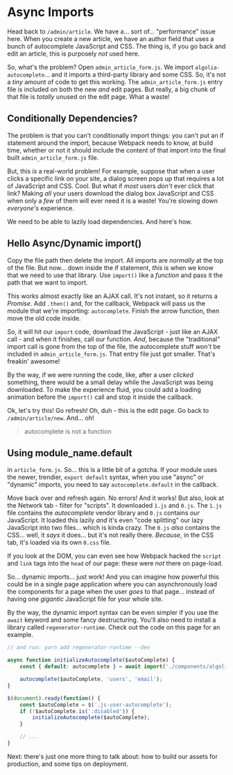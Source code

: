 # Async Imports

Head back to `/admin/article`. We have a... sort of... "performance" issue here.
When you create a new article, we have an author field that uses a bunch of
autocomplete JavaScript and CSS. The thing is, if you go back and edit an article,
this is purposely *not* used here.

So, what's the problem? Open `admin_article_form.js`. We import
`algolia-autocomplete`... and it imports a third-party library and some CSS. So,
it's not a *tiny* amount of code to get this working. The `admin_article_form.js`
entry file is included on both the new *and* edit pages. But really, a big chunk
of that file is *totally* unused on the edit page. What a waste!

## Conditionally Dependencies?

The problem is that you can't conditionally import things: you can't put an if
statement around the import, because Webpack needs to know, at build time, whether
or not it should include the content of that import into the final built
`admin_article_form.js` file.

But, this *is* a real-world problem! For example, suppose that when a user clicks
a specific link on your site, a dialog screen pops up that requires a lot of
JavaScript and CSS. Cool. But what if *most* users *don't* ever click that link?
Making *all* your users download the dialog box JavaScript and CSS when only a
*few* of them will ever need it is a waste! You're slowing down *everyone's* experience.

We need to be able to lazily load dependencies. And here's how.

## Hello Async/Dynamic import()

Copy the file path then delete the import. All imports are *normally* at the
top of the file. But now... down inside the if statement, *this* is when we know
that we need to use that library. Use `import()` like a *function* and pass it the
path that we want to import.

This works almost exactly like an AJAX call. It's not instant, so it returns a
*Promise*. Add `.then()` and, for the callback, Webpack will pass us the module
that we're importing: `autocomplete`. Finish the arrow function, then move the
old code inside.

So, it will hit our `import` code, download the JavaScript - just like an AJAX
call - and when it finishes, call our function. *And*, because the "traditional"
import call is gone from the top of the file, the autocomplete stuff *won't* be
included in `admin_article_form.js`. That entry file just got smaller.
That's freakin' awesome!

By the way, if we were running the code, like, after a user *clicked*
something, there would be a small delay while the JavaScript was being downloaded.
To make the experience fluid, you could add a loading animation before the `import()`
call and stop it inside the callback.

Ok, let's try this! Go refresh! Oh, duh - this is the edit page. Go back to
`/admin/article/new`. And... oh!

> autocomplete is not a function

## Using module_name.default

in `article_form.js`. So... this is a little bit of a gotcha. If your module uses
the newer, trendier, `export default` syntax, when you use "async" or "dynamic"
imports, you need to say `autocomplete.default` in the callback.

Move back over and refresh again. No errors! And it works! But also, look at the
Network tab - filter for "scripts". It downloaded `1.js` and `0.js`. The `1.js`
file contains the *autocomplete* vendor library and `0.js` contains *our* JavaScript.
It loaded this lazily *and* it's even "code splitting" our lazy JavaScript into
two files... which is kinda crazy. The `0.js` *also* contains the CSS... well,
it *says* it does... but it's not really there. *Because*, in the CSS tab, it's
loaded via its own `0.css` file.

If you look at the DOM, you can even see how Webpack hacked the `script` and `link`
tags into the `head` of our page: these were *not* there on page-load.

So... dynamic imports... just work! And you can imagine how powerful this could be
in a single page application where you can asynchronously load the components for
a page when the user *goes* to that page... instead of having one *gigantic*
JavaScript file for your whole site.

By the way, the dynamic import syntax can be even simpler if you use the `await`
keyword and some fancy destructuring. You'll also need to install a library
called `regenerator-runtime`. Check out the code on this page for an example.

```javascript
// and run: yarn add regenerator-runtime --dev

async function initializeAutocomplete($autoComplete) {
    const { default: autocomplete } = await import('./components/algolia-autocomplete');

    autocomplete($autoComplete, 'users', 'email');
}

$(document).ready(function() {
    const $autoComplete = $('.js-user-autocomplete');
    if (!$autoComplete.is(':disabled')) {
        initializeAutocomplete($autoComplete);
    }

    // ...
}
```

Next: there's just one more thing to talk about: how to build our assets for production,
and some tips on deployment.
